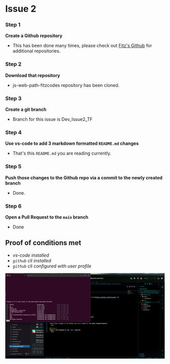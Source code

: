 # Issue 2

### Step 1
**Create a Github repository**
- This has been done many times, please check out [Fitz's Github](https://github.com/fitzcodes) for additional repositories.

### Step 2
**Download that repository**
- js-web-path-fitzcodes repository has been cloned. 

### Step 3
**Create a git branch**
- Branch for this issue is Dev_Issue2_TF

### Step 4
**Use vs-code to add 3 markdown formatted `README.md` changes**
- That's this `README.md` you are reading currently. 

### Step 5
**Push those changes to the Github repo via a commit to the newly created branch**
- Done.

### Step 6
**Open a Pull Request to the `main` branch**
- Done

## Proof of conditions met
- *vs-code installed*
- *`github` cli installed*
- *`github` cli configured with user profile*

![Fitz cli usage](githubcliexample.png)